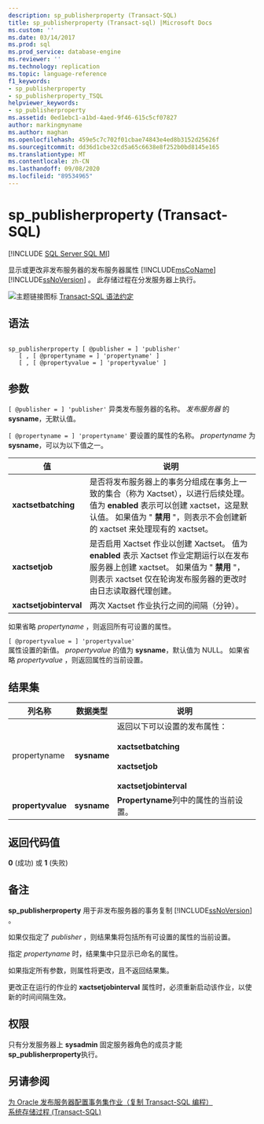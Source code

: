 ```yaml
---
description: sp_publisherproperty (Transact-SQL)
title: sp_publisherproperty (Transact-sql) |Microsoft Docs
ms.custom: ''
ms.date: 03/14/2017
ms.prod: sql
ms.prod_service: database-engine
ms.reviewer: ''
ms.technology: replication
ms.topic: language-reference
f1_keywords:
- sp_publisherproperty
- sp_publisherproperty_TSQL
helpviewer_keywords:
- sp_publisherproperty
ms.assetid: 0ed1ebc1-a1bd-4aed-9f46-615c5cf07827
author: markingmyname
ms.author: maghan
ms.openlocfilehash: 459e5c7c702f01cbae74843e4ed8b3152d25626f
ms.sourcegitcommit: dd36d1cbe32cd5a65c6638e8f252b0bd8145e165
ms.translationtype: MT
ms.contentlocale: zh-CN
ms.lasthandoff: 09/08/2020
ms.locfileid: "89534965"
---
```

# <a name="sp_publisherproperty-transact-sql"></a>sp_publisherproperty (Transact-SQL)
[!INCLUDE [SQL Server SQL MI](../../includes/applies-to-version/sql-asdbmi.md)]

  显示或更改非发布服务器的发布服务器属性 [!INCLUDE[msCoName](../../includes/msconame-md.md)] [!INCLUDE[ssNoVersion](../../includes/ssnoversion-md.md)] 。 此存储过程在分发服务器上执行。  
  
 ![主题链接图标](../../database-engine/configure-windows/media/topic-link.gif "“主题链接”图标") [Transact-SQL 语法约定](../../t-sql/language-elements/transact-sql-syntax-conventions-transact-sql.md)  
  
## <a name="syntax"></a>语法  
  
```  
  
sp_publisherproperty [ @publisher = ] 'publisher'   
   [ , [ @propertyname = ] 'propertyname' ]   
   [ , [ @propertyvalue = ] 'propertyvalue' ]  
```  
  
## <a name="arguments"></a>参数  
`[ @publisher = ] 'publisher'` 异类发布服务器的名称。 *发布服务器* 的 **sysname**，无默认值。  
  
`[ @propertyname = ] 'propertyname'` 要设置的属性的名称。 *propertyname* 为 **sysname**，可以为以下值之一。  
  
|值|说明|  
|-----------|-----------------|  
|**xactsetbatching**|是否将发布服务器上的事务分组成在事务上一致的集合（称为 Xactset），以进行后续处理。 值为 **enabled** 表示可以创建 xactset，这是默认值。 如果值为 " **禁用** "，则表示不会创建新的 xactset 来处理现有的 xactset。|  
|**xactsetjob**|是否启用 Xactset 作业以创建 Xactset。 值为 **enabled** 表示 Xactset 作业定期运行以在发布服务器上创建 xactset。 如果值为 " **禁用** "，则表示 xactset 仅在轮询发布服务器的更改时由日志读取器代理创建。|  
|**xactsetjobinterval**|两次 Xactset 作业执行之间的间隔（分钟）。|  
  
 如果省略 *propertyname* ，则返回所有可设置的属性。  
  
 `[ @propertyvalue = ] 'propertyvalue'`  
 属性设置的新值。 *propertyvalue* 的值为 **sysname**，默认值为 NULL。 如果省略 *propertyvalue* ，则返回属性的当前设置。  
  
## <a name="result-sets"></a>结果集  
  
|列名称|数据类型|说明|  
|-----------------|---------------|-----------------|  
|propertyname|**sysname**|返回以下可以设置的发布属性：<br /><br /> **xactsetbatching**<br /><br /> **xactsetjob**<br /><br /> **xactsetjobinterval**|  
|**propertyvalue**|**sysname**|**Propertyname**列中的属性的当前设置。|  
  
## <a name="return-code-values"></a>返回代码值  
 **0** (成功) 或 **1** (失败)   
  
## <a name="remarks"></a>备注  
 **sp_publisherproperty** 用于非发布服务器的事务复制 [!INCLUDE[ssNoVersion](../../includes/ssnoversion-md.md)] 。  
  
 如果仅指定了 *publisher* ，则结果集将包括所有可设置的属性的当前设置。  
  
 指定 *propertyname* 时，结果集中只显示已命名的属性。  
  
 如果指定所有参数，则属性将更改，且不返回结果集。  
  
 更改正在运行的作业的 **xactsetjobinterval** 属性时，必须重新启动该作业，以使新的时间间隔生效。  
  
## <a name="permissions"></a>权限  
 只有分发服务器上 **sysadmin** 固定服务器角色的成员才能 **sp_publisherproperty**执行。  
  
## <a name="see-also"></a>另请参阅  
 [为 Oracle 发布服务器配置事务集作业（复制 Transact-SQL 编程）](../../relational-databases/replication/administration/configure-the-transaction-set-job-for-an-oracle-publisher.md)   
 [系统存储过程 (Transact-SQL)](../../relational-databases/system-stored-procedures/system-stored-procedures-transact-sql.md)  
  
  

